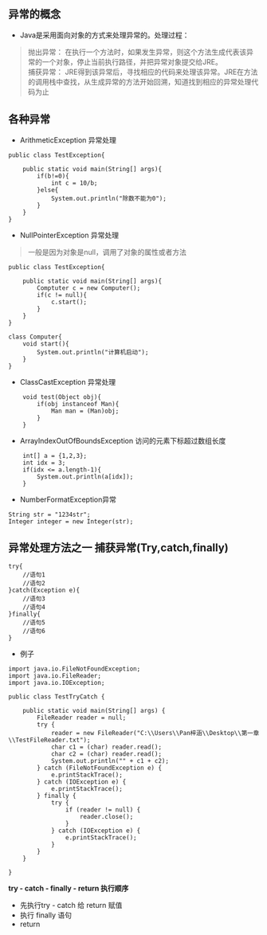 ## 异常的概念
* Java是采用面向对象的方式来处理异常的。处理过程：  
>抛出异常：             在执行一个方法时，如果发生异常，则这个方法生成代表该异常的一个对象，停止当前执行路径，并把异常对象提交给JRE。   
> 捕获异常：  JRE得到该异常后，寻找相应的代码来处理该异常。JRE在方法的调用栈中查找，从生成异常的方法开始回溯，知道找到相应的异常处理代码为止


## 各种异常
* ArithmeticException  异常处理
```
public class TestException{
    
    public static void main(String[] args){
        if(b!=0){
            int c = 10/b;
        }else{
            System.out.println("除数不能为0");
        }
    }
}
```

* NullPointerException 异常处理
> 一般是因为对象是null，调用了对象的属性或者方法
```
public class TestException{
    
    public static void main(String[] args){
        Comptuter c = new Computer();
        if(c != null){
            c.start();
        }
    }
}

class Computer{
    void start(){
        System.out.println("计算机启动");
    }
}
```

* ClassCastException 异常处理
```
    void test(Object obj){
        if(obj instanceof Man){
            Man man = (Man)obj;
        }
    }
```

* ArrayIndexOutOfBoundsException
  访问的元素下标超过数组长度
```
    int[] a = {1,2,3};
    int idx = 3;
    if(idx <= a.length-1){
        System.out.println(a[idx]);
    }
```

* NumberFormatException异常
```
String str = "1234str";
Integer integer = new Integer(str);
```

## 异常处理方法之一 捕获异常(Try,catch,finally)
```
try{
    //语句1
    //语句2
}catch(Exception e){
    //语句3
    //语句4
}finally{
    //语句5
    //语句6
}
```

* 例子
```
import java.io.FileNotFoundException;
import java.io.FileReader;
import java.io.IOException;

public class TestTryCatch {

	public static void main(String[] args) {
		FileReader reader = null;
		try {
			reader = new FileReader("C:\\Users\\Pan梓涵\\Desktop\\第一章\\TestFileReader.txt");
			char c1 = (char) reader.read();
			char c2 = (char) reader.read();
			System.out.println("" + c1 + c2);
		} catch (FileNotFoundException e) {
			e.printStackTrace();
		} catch (IOException e) {
			e.printStackTrace();
		} finally {
			try {
				if (reader != null) {
					reader.close();
				}
			} catch (IOException e) {
				e.printStackTrace();
			}
		}
	}

}
```

**try - catch - finally - return 执行顺序**

* 先执行try - catch 给 return 赋值
* 执行 finally 语句
* return
